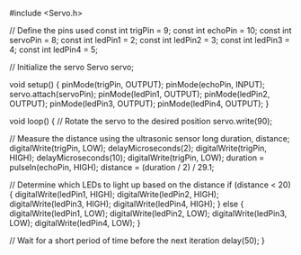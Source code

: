 #include <Servo.h>

// Define the pins used
const int trigPin = 9;
const int echoPin = 10;
const int servoPin = 8;
const int ledPin1 = 2;
const int ledPin2 = 3;
const int ledPin3 = 4;
const int ledPin4 = 5;

// Initialize the servo
Servo servo;

void setup() {
  pinMode(trigPin, OUTPUT);
  pinMode(echoPin, INPUT);
  servo.attach(servoPin);
  pinMode(ledPin1, OUTPUT);
  pinMode(ledPin2, OUTPUT);
  pinMode(ledPin3, OUTPUT);
  pinMode(ledPin4, OUTPUT);
}

void loop() {
  // Rotate the servo to the desired position
  servo.write(90);

  // Measure the distance using the ultrasonic sensor
  long duration, distance;
  digitalWrite(trigPin, LOW);
  delayMicroseconds(2);
  digitalWrite(trigPin, HIGH);
  delayMicroseconds(10);
  digitalWrite(trigPin, LOW);
  duration = pulseIn(echoPin, HIGH);
  distance = (duration / 2) / 29.1;

  // Determine which LEDs to light up based on the distance
  if (distance < 20) {
    digitalWrite(ledPin1, HIGH);
    digitalWrite(ledPin2, HIGH);
    digitalWrite(ledPin3, HIGH);
    digitalWrite(ledPin4, HIGH);
  } else {
    digitalWrite(ledPin1, LOW);
    digitalWrite(ledPin2, LOW);
    digitalWrite(ledPin3, LOW);
    digitalWrite(ledPin4, LOW);
  }

  // Wait for a short period of time before the next iteration
  delay(50);
}

